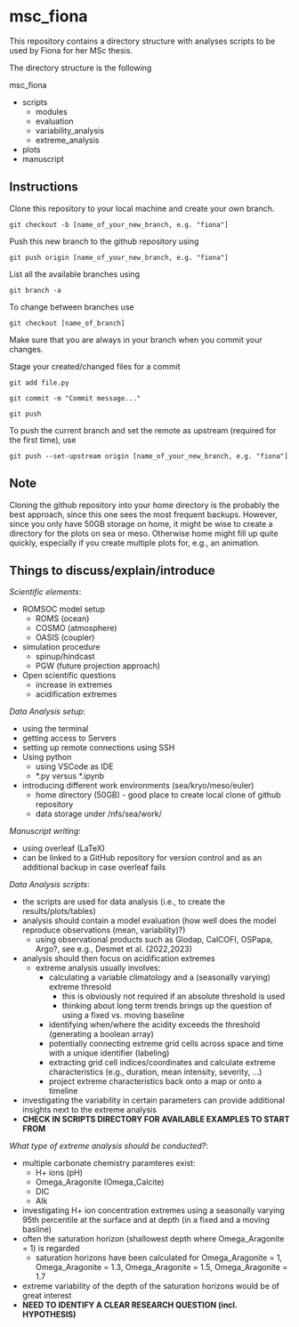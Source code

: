 # msc_fiona

This repository contains a directory structure with analyses scripts to be used by Fiona for her MSc thesis.

The directory structure is the following

msc_fiona
  - scripts
    - modules
    - evaluation
    - variability_analysis
    - extreme_analysis
  - plots
  - manuscript


## Instructions

Clone this repository to your local machine and create your own branch. 

    git checkout -b [name_of_your_new_branch, e.g. "fiona"]

Push this new branch to the github repository using

    git push origin [name_of_your_new_branch, e.g. "fiona"]

List all the available branches using

    git branch -a

To change between branches use

    git checkout [name_of_branch]

Make sure that you are always in your branch when you commit your changes.

Stage your created/changed files for a commit 

    git add file.py

    git commit -m "Commit message..."

    git push

To push the current branch and set the remote as upstream (required for the first time), use

    git push --set-upstream origin [name_of_your_new_branch, e.g. "fiona"]

## Note

Cloning the github repository into your home directory is the probably the best approach, since this one sees the most frequent backups. However, since you only have 50GB storage on home, it might be wise to create a directory for the plots on sea or meso. Otherwise home might fill up quite quickly, especially if you create multiple plots for, e.g., an animation. 

## Things to discuss/explain/introduce

*Scientific elements*:
  - ROMSOC model setup
    - ROMS (ocean)
    - COSMO (atmosphere)
    - OASIS (coupler)
  - simulation procedure
    - spinup/hindcast
    - PGW (future projection approach)
  - Open scientific questions
    - increase in extremes
    - acidification extremes

*Data Analysis setup*:
  - using the terminal
  - getting access to Servers
  - setting up remote connections using SSH
  - Using python
    - using VSCode as IDE
    - *.py versus *.ipynb
  - introducing different work environments (sea/kryo/meso/euler)
    - home directory (50GB) - good place to create local clone of github repository
    - data storage under /nfs/sea/work/ 

*Manuscript writing*:
  - using overleaf (LaTeX)
  - can be linked to a GitHub repository for version control and as an additional backup in case overleaf fails

*Data Analysis scripts*:
  - the scripts are used for data analysis (i.e., to create the results/plots/tables)
  - analysis should contain a model evaluation (how well does the model reproduce observations (mean, variability)?)
    - using observational products such as Glodap, CalCOFI, OSPapa, Argo?, see e.g., Desmet et al. (2022,2023)
  - analysis should then focus on acidification extremes
    - extreme analysis usually involves:
      - calculating a variable climatology and a (seasonally varying) extreme thresold 
        - this is obviously not required if an absolute threshold is used
        - thinking about long term trends brings up the question of using a fixed vs. moving baseline
      - identifying when/where the acidity exceeds the threshold (generating a boolean array)
      - potentially connecting extreme grid cells across space and time with a unique identifier (labeling)
      - extracting grid cell indices/coordinates and calculate extreme characteristics (e.g., duration, mean intensity, severity, ...)
      - project extreme characteristics back onto a map or onto a timeline
  - investigating the variability in certain parameters can provide additional insights next to the extreme analysis 
  - **CHECK IN SCRIPTS DIRECTORY FOR AVAILABLE EXAMPLES TO START FROM**

*What type of extreme analysis should be conducted?*:
  - multiple carbonate chemistry paramteres exist: 
    - H+ ions (pH)
    - Omega_Aragonite (Omega_Calcite)
    - DIC
    - Alk
  - investigating H+ ion concentration extremes using a seasonally varying 95th percentile at the surface and at depth (in a fixed and a moving basline)
  - often the saturation horizon (shallowest depth where Omega_Aragonite = 1) is regarded
    - saturation horizons have been calculated for Omega_Aragonite = 1, Omega_Aragonite = 1.3, Omega_Aragonite = 1.5, Omega_Aragonite = 1.7
  - extreme variability of the depth of the saturation horizons would be of great interest
  - **NEED TO IDENTIFY A CLEAR RESEARCH QUESTION (incl. HYPOTHESIS)** 


